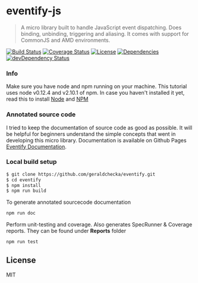 # eventify-js

> A micro library built to handle JavaScript event dispatching.
> Does binding, unbinding, triggering and aliasing.
> It comes with support for CommonJS and AMD environments.


[![Build Status](https://travis-ci.org/geraldchecka/eventify.svg?branch=master)](https://travis-ci.org/geraldchecka/eventify) [![Coverage Status](https://coveralls.io/repos/geraldchecka/eventify/badge.svg?branch=master&service=github)](https://coveralls.io/github/geraldchecka/eventify?branch=master) [![License](http://img.shields.io/:license-mit-blue.svg?style=flat-square)](http://badges.mit-license.org) [![Dependencies](https://david-dm.org/geraldchecka/eventify.png?theme=shields.io)](https://david-dm.org/geraldchecka/eventify) [![devDependency Status](https://david-dm.org/geraldchecka/eventify/dev-status.svg)](https://david-dm.org/geraldchecka/eventify#info=devDependencies)

### Info
Make sure you have node and npm running on your machine. This tutorial uses node v0.12.4 and v2.10.1 of npm. In case you haven't installed it yet, read this to install <a href="https://github.com/joyent/node/wiki/Installation">Node<a/> and <a href="http://blog.npmjs.org/post/85484771375/how-to-install-npm">NPM<a/>

### Annotated source code
I tried to keep the documentation of source code as good as possible. It will be helpful for beginners understand the simple concepts that went in developing this micro library.
Documentation is available on Github Pages <a href="http://geraldchecka.github.io/eventify/">Eventify Documentation</a>.

### Local build setup
```sh
$ git clone https://github.com/geraldchecka/eventify.git
$ cd eventify
$ npm install
$ npm run build
```

To generate annotated sourcecode documentation
```sh
npm run doc
```

Perform unit-testing and coverage. Also generates SpecRunner & Coverage reports. They can be found under **Reports** folder
```sh
npm run test
```

License
----
MIT